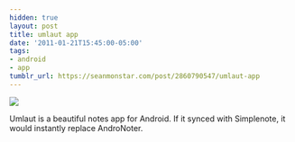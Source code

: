 ```yaml
---
hidden: true
layout: post
title: umlaut app
date: '2011-01-21T15:45:00-05:00'
tags:
- android
- app
tumblr_url: https://seanmonstar.com/post/2860790547/umlaut-app
---
```

 ![](https://64.media.tumblr.com/tumblr_lfe4b2qB6e1qzhan1o1_540.png)  

Umlaut is a beautiful notes app for Android. If it synced with Simplenote, it would instantly replace AndroNoter.

